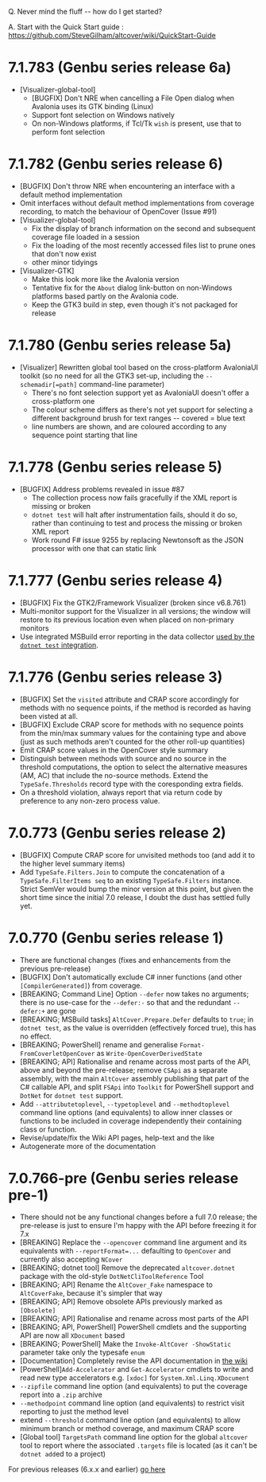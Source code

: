 Q. Never mind the fluff -- how do I get started?

A. Start with the Quick Start guide : https://github.com/SteveGilham/altcover/wiki/QuickStart-Guide

# 7.1.783  (Genbu series release 6a)
* [Visualizer-global-tool] 
  * [BUGFIX] Don't NRE when cancelling a File Open dialog when Avalonia uses its GTK binding (Linux)
  * Support font selection on Windows natively
  * On non-Windows platforms, if Tcl/Tk `wish` is present, use that to perform font selection

# 7.1.782  (Genbu series release 6)
* [BUGFIX] Don't throw NRE when encountering an interface with a default method implementation
* Omit interfaces without default method implementations from coverage recording, to match the behaviour of OpenCover (Issue #91)
* [Visualizer-global-tool] 
  * Fix the display of branch information on the second and subsequent coverage file loaded in a session
  * Fix the loading of the most recently accessed files list to prune ones that don't now exist
  * other minor tidyings
* [Visualizer-GTK] 
  * Make this look more like the Avalonia version
  * Tentative fix for the `About` dialog link-button on non-Windows platforms based partly on the Avalonia code.
  * Keep the GTK3 build in step, even though it's not packaged for release

# 7.1.780  (Genbu series release 5a)
* [Visualizer] Rewritten global tool based on the cross-platform AvaloniaUI toolkit (so no need for all the GTK3 set-up, including the `--schemadir[=path]` command-line parameter)
  * There's no font selection support yet as AvaloniaUI doesn't offer a cross-platform one
  * The colour scheme differs as there's not yet support for selecting a different background brush for text ranges -- covered = blue text
  * line numbers are shown, and are coloured according to any sequence point starting that line

# 7.1.778 (Genbu series release 5)
* [BUGFIX] Address problems revealed in issue #87
  * The collection process now fails gracefully if the XML report is missing or broken
  * `dotnet test` will halt after instrumentation fails, should it do so, rather than continuing to test and process the missing or broken XML report
  * Work round F# issue 9255 by replacing Newtonsoft as the JSON processor with one that can static link

# 7.1.777 (Genbu series release 4)
* [BUGFIX] Fix the GTK2/Framework Visualizer (broken since v6.8.761)
* Multi-monitor support for the Visualizer in all versions; the window will restore to its previous location even when placed on non-primary monitors
* Use integrated MSBuild error reporting in the data collector [used by the `dotnet test` integration](https://github.com/SteveGilham/altcover/wiki/The-AltCover-data-collector-and-%60dotnet-test%60).

# 7.1.776 (Genbu series release 3)
* [BUGFIX] Set the `visited` attribute and CRAP score accordingly for methods with no sequence points, if the method is recorded as having been visted at all.
* [BUGFIX] Exclude CRAP score for methods with no sequence points from the min/max summary values for the containing type and above (just as such methods aren't counted for the other roll-up quantities)
* Emit CRAP score values in the OpenCover style summary
* Distinguish between methods with source and no source in the threshold computations, the option to select the alternative measures (AM, AC) that include the no-source methods.  Extend the `TypeSafe.Thresholds` record type with the coresponding  extra fields.
* On a threshold violation, always report that via return code by preference to any non-zero process value.

# 7.0.773 (Genbu series release 2)
* [BUGFIX] Compute CRAP score for unvisited methods too (and add it to the higher level summary items)
* Add `TypeSafe.Filters.Join` to compute the concatenation of a `TypeSafe.FilterItems seq` to an existing `TypeSafe.Filters` instance.  Strict SemVer would bump the minor version at this point, but given the short time since the initial 7.0 release, I doubt the dust has settled fully yet.

# 7.0.770 (Genbu series release 1)
* There are functional changes (fixes and enhancements from the previous pre-release)
* [BUGFIX] Don't automatically exclude C# inner functions (and other `[CompilerGenerated]`) from coverage.
* [BREAKING; Command Line] Option `--defer` now takes no arguments; there is no use-case for the `--defer:-` so that and the redundant `--defer:+` are gone
* [BREAKING; MSBuild tasks] `AltCover.Prepare.Defer` defaults to `true`; in `dotnet test`, as the value is overridden (effectively forced true), this has no effect.
* [BREAKING; PowerShell] rename and generalise `Format-FromCoverletOpenCover` as `Write-OpenCoverDerivedState`
* [BREAKING; API] Rationalise and rename across most parts of the API, above and beyond the pre-release; remove `CSApi` as a separate assembly, with the main `AltCover` assembly publishing that part of the C# callable API, and split `FSApi` into `Toolkit` for PowerShell support and `DotNet` for `dotnet test` support.
* Add `--attributetoplevel`, `--typetoplevel`  and `--methodtoplevel` command line options (and equivalents) to allow inner classes or functions to be included in coverage independently their containing class or function.
* Revise/update/fix the Wiki API pages, help-text and the like
* Autogenerate more of the documentation

# 7.0.766-pre (Genbu series release pre-1)

* There should not be any functional changes before a full 7.0 release; the pre-release is just to ensure I'm happy with the API before freezing it for 7.x
* [BREAKING] Replace the `--opencover` command line argument and its equivalents with `--reportFormat=...` defaulting to `OpenCover` and currently also accepting `NCover`
* [BREAKING; dotnet tool] Remove the deprecated `altcover.dotnet` package with the old-style `DotNetCliToolReference` Tool
* [BREAKING; API] Rename the `AltCover_Fake` namespace to `AltCoverFake`, because it's simpler that way
* [BREAKING; API] Remove obsolete APIs previously marked as `[Obsolete]`
* [BREAKING; API] Rationalise and rename across most parts of the API
* [BREAKING; API, PowerShell] PowerShell cmdlets and the supporting API are now all `XDocument` based
* [BREAKING; PowerShell] Make the `Invoke-AltCover -ShowStatic` parameter take only the typesafe `enum`
* [Documentation] Completely revise the API documentation in [the wiki](https://github.com/SteveGilham/altcover/wiki)
* [PowerShell]`Add-Accelerator` and `Get-Accelerator` cmdlets to write and read new type accelerators e.g. `[xdoc]` for `System.Xml.Linq.XDocument`
*  `--zipfile` command line option (and equivalents) to put the coverage report into a `.zip` archive
* `--methodpoint` command line option (and equivalents) to restrict visit reporting to just the method level
* extend `--threshold` command line option (and equivalents) to allow minimum branch or method coverage, and maximum CRAP score
* [Global tool] `TargetsPath` command line option for the global `altcover` tool to report where the associated `.targets` file is located (as it can't be `dotnet add`ed to a project)


For previous releases (6.x.x and earlier) [go here](https://github.com/SteveGilham/altcover/blob/master/ReleaseNotes%20-%20Previously.md)